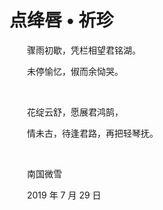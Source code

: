 # 点绛唇 • 祈珍

　　骤雨初歇，凭栏相望君铭湖。

　　未停愉忆，俶而余恸哭。

<br />

　　花绽云舒，愿展君鸿鹄，

　　情未古，待逢君路，再把轻琴抚。

<br />

　　南国微雪

　　2019 年 7 月 29 日

